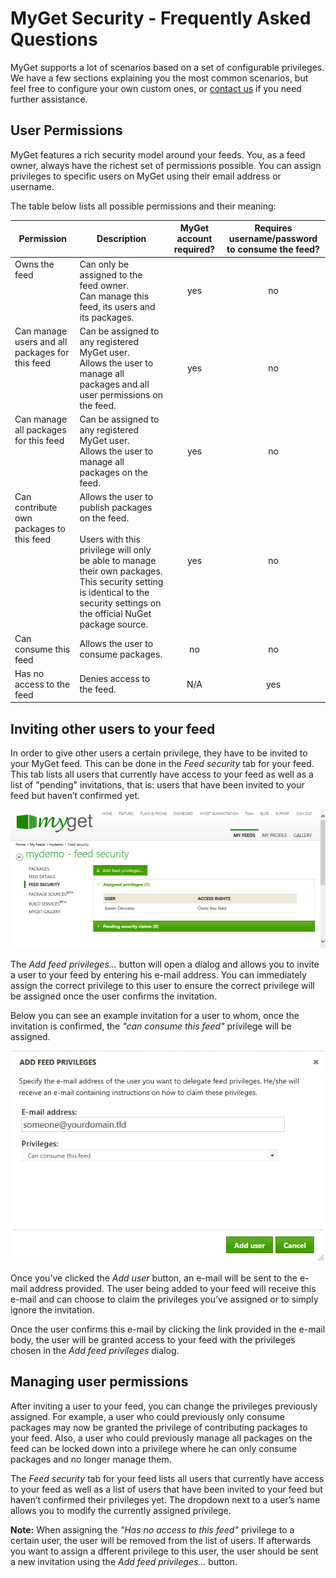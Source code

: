 ﻿# MyGet Security - Frequently Asked Questions

MyGet supports a lot of scenarios based on a set of configurable privileges. We have a few sections explaining you the most common scenarios, but feel free to configure your own custom ones, or [contact us](http://www.myget.org/Support) if you need further assistance.

## User Permissions

MyGet features a rich security model around your feeds. You, as a feed owner, always have the richest set of permissions possible. You can assign privileges to specific users on MyGet using their email address or username.

The table below lists all possible permissions and their meaning:

<table>
	<thead>
        <tr>
            <th>Permission</th>
            <th>Description</th>
            <th>MyGet account required?</th>
            <th>Requires username/password to consume the feed?</th>
        </tr>
    </thead>
    <tbody>
        <tr>
            <td style="vertical-align: top;">Owns the feed</td>
            <td>Can only be assigned to the feed owner.<br />Can manage this feed, its users and its packages.</td>
            <td style="text-align:center;vertical-align: middle">yes</td>
            <td style="text-align:center;vertical-align: middle">no</td>
        </tr>
        <tr>
            <td style="vertical-align: top;">Can manage users and all packages for this feed</td>
            <td>Can be assigned to any registered MyGet user.<br />Allows the user to manage all packages and all user permissions on the feed.</td>
            <td style="text-align:center;vertical-align: middle">yes</td>
            <td style="text-align:center;vertical-align: middle">no</td>
        </tr>
        <tr>
            <td style="vertical-align: top;">Can manage all packages for this feed</td>
            <td>Can be assigned to any registered MyGet user.<br />Allows the user to manage all packages on the feed.</td>
            <td style="text-align:center;vertical-align: middle">yes</td>
            <td style="text-align:center;vertical-align: middle">no</td>
        </tr>
        <tr>
            <td style="vertical-align: top;">Can contribute own packages to this feed</td>
            <td>Allows the user to publish packages on the feed.<br /><br />Users with this privilege will only be able to manage their own packages. This security setting is identical to the security settings on the official NuGet package source.</td>
            <td style="text-align:center;vertical-align: middle">yes</td>
            <td style="text-align:center;vertical-align: middle">no</td>
        </tr>
        <tr>
            <td style="vertical-align: top;">Can consume this feed</td>
            <td>Allows the user to consume packages.</td>
            <td style="text-align:center;vertical-align: middle">no</td>
            <td style="text-align:center;vertical-align: middle">no</td>
        </tr>
        <tr>
            <td style="vertical-align: top;">Has no access to the feed</td>
            <td>Denies access to the feed.</td>
            <td style="text-align:center;vertical-align: middle">N/A</td>
            <td style="text-align:center;vertical-align: middle">yes</td>
        </tr>
    </tbody>
</table>

## Inviting other users to your feed

In order to give other users a certain privilege, they have to be invited to your MyGet feed. This can be done in the *Feed security* tab for your feed. This tab lists all users that currently have access to your feed as well as a list of &quot;pending&quot; invitations, that is: users that have been invited to your feed but haven’t confirmed yet.

![The Feed security tab which enables you to assign specific privileges to other users](Images/myget_feed_security_tab.png)

The *Add feed privileges...* button will open a dialog and allows you to invite a user to your feed by entering his e-mail address. You can immediately assign the correct privilege to this user to ensure the correct privilege will be assigned once the user confirms the invitation.

Below you can see an example invitation for a user to whom, once the invitation is confirmed, the <i>&quot;can consume this feed&quot;</i> privilege will be assigned.

![Inviting other users to a feed and assigning them a specific privilege](Images/myget_feed_security_popup.png)

Once you’ve clicked the *Add user* button, an e-mail will be sent to the e-mail address provided. The user being added to your feed will receive this e-mail and can choose to claim the privileges you’ve assigned or to simply ignore the invitation.

Once the user confirms this e-mail by clicking the link provided in the e-mail body, the user will be granted access to your feed with the privileges chosen in the *Add feed privileges* dialog.

## Managing user permissions

After inviting a user to your feed, you can change the privileges previously assigned. For example, a user who could previously only consume packages may now be granted the privilege of contributing packages to your feed. Also, a user who could previously manage all packages on the feed can be locked down into a privilege where he can only consume packages and no longer manage them.

The *Feed security* tab for your feed lists all users that currently have access to your feed as well as a list of users that have been invited to your feed but haven’t confirmed their privileges yet. The dropdown next to a user’s name allows you to modify the currently assigned privilege.

**Note:** When assigning the <i>&quot;Has no access to this feed&quot;</i> privilege to a certain user, the user will be removed from the list of users. If afterwards you want to assign a dfferent privilege to this user, the user should be sent a new invitation using the *Add feed privileges...* button.
